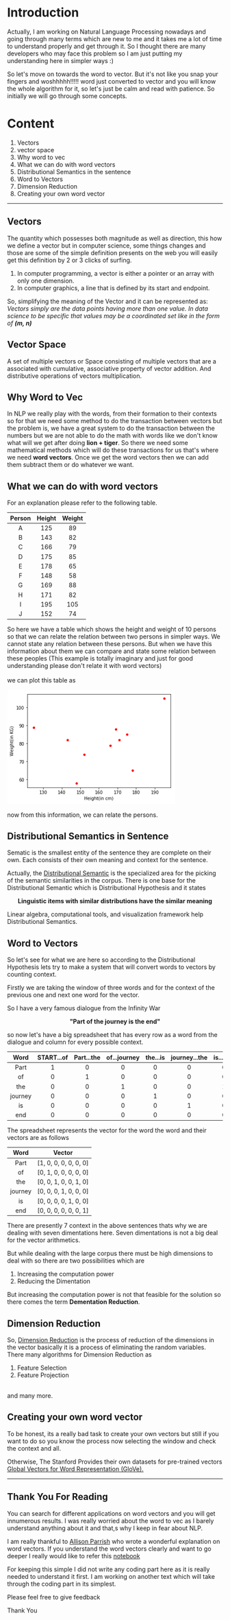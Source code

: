 # Introduction 

Actually, I am working on Natural Language Processing nowadays and going through many terms which are new to me and it takes me a lot of time to understand properly and get through it. So I thought there are many developers who may face this problem so I am just putting my understanding here in simpler ways :) 

So let's move on towards the word to vector. But it's not like you snap your fingers and woshhhhh!!!!! word just converted to vector and you will know the whole algorithm for it, so let's just be calm and read with patience. 
So initially we will go through some concepts.


# Content
1. Vectors
2. vector space
3. Why word to vec
4. What we can do with word vectors
5. Distributional Semantics in the sentence
6. Word to Vectors
5. Dimension Reduction 
6. Creating your own word vector
---

## Vectors 
The quantity which possesses both magnitude as well as direction, this how we define a vector but in computer science, some things changes and those are some of the simple definition presents on the web you will easily get this definition by 2 or 3 clicks of surfing.
1. In computer programming, a vector is either a pointer or an array with only one dimension.
2. In computer graphics, a line that is defined by its start and endpoint.

So, simplifying the meaning of the Vector and it can be represented as:
<br>
*Vectors simply are the data points having more than one value. In data science to be specific that values may be a coordinated set like in the form of __(m, n)__*

## Vector Space 
A set of multiple vectors or Space consisting of multiple vectors that are a associated with cumulative, associative property of vector addition. And distributive operations of vectors multiplication. 

## Why Word to Vec

In NLP we really play with the words, from their formation to their contexts so for that we need some method to do the transaction between vectors but the problem is, we have a great system to do the transaction between the numbers but we are not able to do the math with words like we don't know what will we get after doing __lion + tiger__. So there we need some mathematical methods which will do these transactions for us that's where we need __word vectors__. Once we get the word vectors then we can add them subtract them or do whatever we want.

## What we can do with word vectors
For an explanation please refer to the following table.

|Person | Height | Weight|
|:-----:|:------:|:-----:|
|A      |125     |89     |
|B      |143     |82     |
|C      |166     |79     |
|D      |175     |85     |
|E      |178     |65     |
|F      |148     |58     |
|G      |169     |88     |
|H      |171     |82     |
|I      |195     |105    |
|J      |152     |74     |

So here we have a table which shows the height and weight of 10 persons so that we can relate the relation between two persons in simpler ways. We cannot state any relation between these persons. But when we have this information about them we can compare and state some relation between these peoples (This example is totally imaginary and just for good understanding please don't relate it with word vectors)
<br><br>
we can plot this table as 

![Plot](plot.png)

now from this information, we can relate the persons.

## Distributional Semantics in Sentence
Sematic is the smallest entity of the sentence they are complete on their own. Each consists of their own meaning and context for the sentence.

Actually, the [Distributional Semantic](https://en.wikipedia.org/wiki/Distributional_semantics) is the specialized area for the picking of the semantic similarities in the corpus.
There is one base for the Distributional Semantic which is Distributional Hypothesis and it states

<b><div align = "center">Linguistic items with similar distributions have the similar meaning</div></b>

Linear algebra, computational tools, and visualization framework help Distributional Semantics.

## Word to Vectors
So let's see for what we are here so according to the Distributional Hypothesis lets try to make a system that will convert words to vectors by counting context.

Firstly we are taking the window of three words and for the context of the previous one and next one word for the vector.

So I have a very famous dialogue from the Infinity War 

<b><div align = "center">"Part of the journey is the end"</div></b>

so now let's have a big spreadsheet that has every row as a word from the dialogue and column for every possible context.

| Word   | START...of | Part...the | of...journey | the...is | journey...the | is...end | the...END |
|:------:|:----------:|:----------:|:------------:|:--------:|:-------------:|:--------:|:---------:|
|Part    |1           |0           |0             |0         |0              |0         |0          |
|of      |0           |1           |0             |0         |0              |0         |0          |
|the     |0           |0           |1             |0         |0              |1         |0          |
|journey |0           |0           |0             |1         |0              |0         |0          |
|is      |0           |0           |0             |0         |1              |0         |0          |
|end     |0           |0           |0             |0         |0              |0         |1          |

The spreadsheet represents the vector for the word the word and their vectors are as follows

| Word   | Vector               |
|:------:|:--------------------:|
|Part    |[1, 0, 0, 0, 0, 0, 0] |
|of      |[0, 1, 0, 0, 0, 0, 0] |
|the     |[0, 0, 1, 0, 0, 1, 0] |
|journey |[0, 0, 0, 1, 0, 0, 0] |
|is      |[0, 0, 0, 0, 1, 0, 0] |
|end     |[0, 0, 0, 0, 0, 0, 1] |


There are presently 7 context in the above sentences thats why we are dealing with seven dimentations here. Seven dimentations is not a big deal for the vector arithmetics.

But while dealing with the large corpus there must be high dimensions to deal with so there are two possibilities which are 
1. Increasing the computation power
2. Reducing the Dimentation 

But increasing the computation power is not that feasible for the solution so there comes the term __Dementation Reduction__.

## Dimension Reduction
So, [Dimension Reduction](https://en.wikipedia.org/wiki/Dimensionality_reduction) is the process of reduction of the dimensions in the vector basically it is a process of eliminating the random variables. There many algorithms for Dimension Reduction as 
1. Feature Selection
2. Feature Projection 
<br>
and many more.

## Creating your own word vector
To be honest, its a really bad task to create your own vectors but still if you want to do so you know the process now selecting the window and check the context and all.

Otherwise, The Stanford Provides their own datasets for pre-trained vectors 
[Global Vectors for Word Representation (GloVe).](https://nlp.stanford.edu/projects/glove/)

----
## Thank You For Reading

You can search for different applications on word vectors and you will get innumerous results.
I was really worried about the word to vec as I barely understand anything about it and that,s why I keep in fear about NLP.

I am really thankful to [Allison Parrish](http://www.decontextualize.com/) who wrote a wonderful explanation on word vectors. If you understand the word vectors clearly and want to go deeper I really would like to refer this [notebook](https://gist.github.com/aparrish/2f562e3737544cf29aaf1af30362f469)

For keeping this simple I did not write any coding part here as it is really needed to understand it first. 
I am working on another text which will take through the coding part in its simplest.

Please feel free to give feedback 

Thank You
